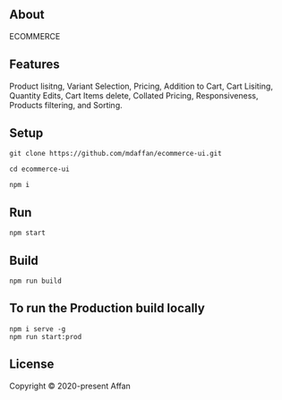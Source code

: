 ## About

ECOMMERCE

## Features

Product lisitng, Variant Selection, Pricing, Addition to Cart, Cart Lisiting, Quantity Edits, Cart Items delete, Collated Pricing, Responsiveness, Products filtering, and Sorting.

## Setup

    git clone https://github.com/mdaffan/ecommerce-ui.git

    cd ecommerce-ui

    npm i

## Run

    npm start

## Build

    npm run build

## To run the Production build locally

    npm i serve -g
    npm run start:prod

## License

Copyright © 2020-present Affan
